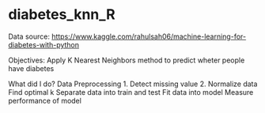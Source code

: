 # diabetes_knn_R
Data source: https://www.kaggle.com/rahulsah06/machine-learning-for-diabetes-with-python

Objectives: Apply K Nearest Neighbors method to predict wheter people have diabetes

What did I do?
  Data Preprocessing
    1. Detect missing value
    2. Normalize data
  Find optimal k
  Separate data into train and test
  Fit data into model
  Measure performance of model
